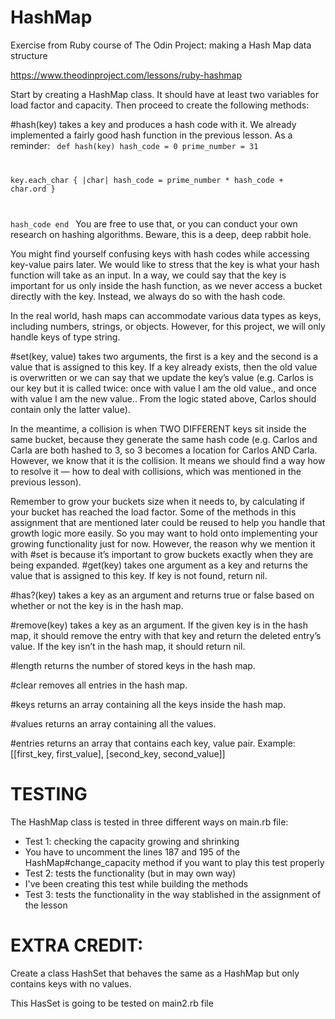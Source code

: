 # HashMap
Exercise from Ruby course of The Odin Project: making a Hash Map data structure

https://www.theodinproject.com/lessons/ruby-hashmap

Start by creating a HashMap class. It should have at least two variables for load factor and capacity. Then proceed to create the following methods:

#hash(key) takes a key and produces a hash code with it. We already implemented a fairly good hash function in the previous lesson. As a reminder:
<code>
 def hash(key)
   hash_code = 0
   prime_number = 31
      
   key.each_char { |char| hash_code = prime_number * hash_code + char.ord }
      
   hash_code
 end
</code>
You are free to use that, or you can conduct your own research on hashing algorithms. Beware, this is a deep, deep rabbit hole.

You might find yourself confusing keys with hash codes while accessing key-value pairs later. We would like to stress that the key is what your hash function will take as an input. In a way, we could say that the key is important for us only inside the hash function, as we never access a bucket directly with the key. Instead, we always do so with the hash code.

In the real world, hash maps can accommodate various data types as keys, including numbers, strings, or objects. However, for this project, we will only handle keys of type string.

#set(key, value) takes two arguments, the first is a key and the second is a value that is assigned to this key. If a key already exists, then the old value is overwritten or we can say that we update the key’s value (e.g. Carlos is our key but it is called twice: once with value I am the old value., and once with value I am the new value.. From the logic stated above, Carlos should contain only the latter value).

In the meantime, a collision is when TWO DIFFERENT keys sit inside the same bucket, because they generate the same hash code (e.g. Carlos and Carla are both hashed to 3, so 3 becomes a location for Carlos AND Carla. However, we know that it is the collision. It means we should find a way how to resolve it — how to deal with collisions, which was mentioned in the previous lesson).

Remember to grow your buckets size when it needs to, by calculating if your bucket has reached the load factor. Some of the methods in this assignment that are mentioned later could be reused to help you handle that growth logic more easily. So you may want to hold onto implementing your growing functionality just for now. However, the reason why we mention it with #set is because it’s important to grow buckets exactly when they are being expanded.
#get(key) takes one argument as a key and returns the value that is assigned to this key. If key is not found, return nil.

#has?(key) takes a key as an argument and returns true or false based on whether or not the key is in the hash map.

#remove(key) takes a key as an argument. If the given key is in the hash map, it should remove the entry with that key and return the deleted entry’s value. If the key isn’t in the hash map, it should return nil.

#length returns the number of stored keys in the hash map.

#clear removes all entries in the hash map.

#keys returns an array containing all the keys inside the hash map.

#values returns an array containing all the values.

#entries returns an array that contains each key, value pair. Example: [[first_key, first_value], [second_key, second_value]]

# TESTING

The HashMap class is tested in three different ways on main.rb file:
* Test 1: checking the capacity growing and shrinking
* You have to uncomment the lines 187 and 195 of the HashMap#change_capacity method if you want to play this test properly
* Test 2: tests the functionality (but in may own way)
* I've been creating this test while building the methods
* Test 3: tests the functionality in the way stablished in the assignment of the lesson

# EXTRA CREDIT:

Create a class HashSet that behaves the same as a HashMap but only contains keys with no values.

This HasSet is going to be tested on main2.rb file
